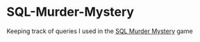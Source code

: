 # SQL-Murder-Mystery
Keeping track of queries I used in the [SQL Murder Mystery](https://mystery.knightlab.com/) game
